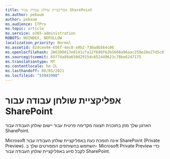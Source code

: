 ```yaml
---
title: אפליקציית שולחן עבודה עבור SharePoint
ms.author: pebaum
author: pebaum
ms.audience: ITPro
ms.topic: article
ms.service: o365-administration
ROBOTS: NOINDEX, NOFOLLOW
localization_priority: Normal
ms.assetid: 82dcee94-656f-4ec8-a9b2-730adb564c06
ms.openlocfilehash: 286390817e0141cfa12f698f62b5608a96aac259e28e27d5cdf6e0b1a935d752
ms.sourcegitcommit: b5f7da89a650d2915dc652449623c78be6247175
ms.translationtype: MT
ms.contentlocale: he-IL
ms.lasthandoff: 08/05/2021
ms.locfileid: "53941990"
---
```

# <a name="desktop-app-for-sharepoint"></a>אפליקציית שולחן עבודה עבור SharePoint

הארגון שלך מוזן בתוכנית תצוגה מקדימה פרטית עבור יישום שולחן העבודה עבור SharePoint.

Microsoft אינה תומכת כעת באפליקציית שולחן העבודה עבור SharePoint (Private Preview). השתמש בהשותפים המפורטים שלך ב- Microsoft Private Preview כדי לקבל סיוע באפליקציית שולחן העבודה עבור SharePoint.

